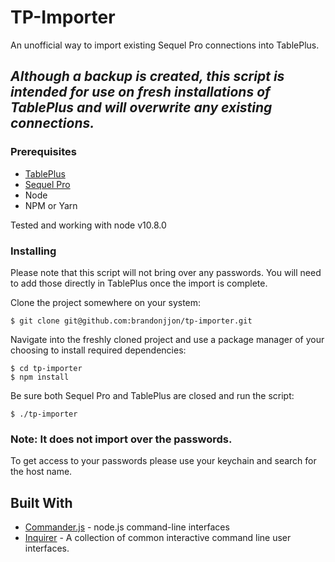 # TP-Importer

An unofficial way to import existing Sequel Pro connections into TablePlus. 



## *Although a backup is created, this script is intended for use on fresh installations of TablePlus and will overwrite any existing connections.*

### Prerequisites
* [TablePlus](https://tableplus.io/)
* [Sequel Pro](https://www.sequelpro.com/)
* Node
* NPM or Yarn

Tested and working with node v10.8.0

### Installing
Please note that this script will not bring over any passwords. You will need to add those directly in TablePlus once the import is complete.

Clone the project somewhere on your system:
```
$ git clone git@github.com:brandonjjon/tp-importer.git
```

Navigate into the freshly cloned project and use a package manager of your choosing to install required dependencies:
```
$ cd tp-importer
$ npm install
```

Be sure both Sequel Pro and TablePlus are closed and run the script:
```
$ ./tp-importer
```
###  Note: It does not import over the passwords.
To get access to your passwords please use your keychain and search for the host name. 

## Built With

* [Commander.js](https://github.com/tj/commander.js/) - node.js command-line interfaces
* [Inquirer](https://github.com/SBoudrias/Inquirer.js/) - A collection of common interactive command line user interfaces.
